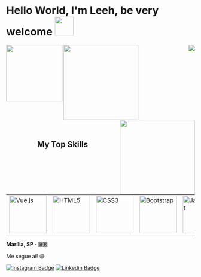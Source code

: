 
# Hello World, I'm  Leeh, be very welcome <img height = "50em" src = "https://pa1.narvii.com/6600/68788f7598534e8ef6dadb46cab6a194d340d312_hq.gif" />

<img align="left"  width="150" src="https://profile-counter.glitch.me/LeehXD/count.svg" />  
<img align="right" src="https://img.shields.io/github/followers/leehxd?label=Follow&style=social" />
<img align="left" height="200px" src="https://github-readme-stats.vercel.app/api?username=leehxd&count_private=true&show_icons=true&theme=radical" />
<img height="150" />
<img align="right" height="200px" src="https://github-readme-stats.vercel.app/api/top-langs/?username=leehxd&layout=compact&theme=radical&langs_count=8" />
<img height="150" />
</br>
<h2 font-weight="bold" style="display: block; text-align: center; margin-top: 100px;">My Top Skills</h2>
<table>
    <tr>
        <td><img src="https://img.icons8.com/color/2x/vue-js.png" width="100" alt="Vue.js"></td>
        <td><img src="https://img.icons8.com/color/2x/html-5.png" width="100" alt="HTML5"></td>
        <td><img src="https://img.icons8.com/color/2x/css3.png" width="100" alt="CSS3"></td>
        <td><img src="https://img.icons8.com/color/2x/bootstrap.png" width="100" alt="Bootstrap"></td>
        <td><img src="https://img.icons8.com/nolan/2x/javascript.png" width="100" alt="JavaScript"></td>
        <td><img src="https://cdn.iconscout.com/icon/free/png-64/laravel-226015.png" width="100" alt="Laravel"></td>
    </tr>
 
</table>


**Marília, SP - 🇧🇷**  
 
Me segue ai! 😅

[![Instagram Badge](https://img.shields.io/badge/Instagram-E4405F?style=for-the-badge&logo=instagram&logoColor=white)](https://www.instagram.com/_leehxd/) 
[![Linkedin Badge](https://img.shields.io/badge/LinkedIn-0077B5?style=for-the-badge&logo=linkedin&logoColor=white)](https://www.linkedin.com/in/leticiajm/)
